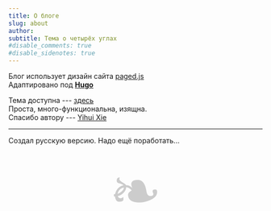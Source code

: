 ```yaml
---
title: О блоге
slug: about
author: 
subtitle: Тема о четырёх углах
#disable_comments: true
#disable_sidenotes: true
---
```


Блог использует дизайн сайта [paged.js](https://pagedjs.org)  
Адаптировано под [__Hugo__](https://gohugo.io/)

Тема доступна --- [здесь](https://github.com/yihui/hugo-paged)  
Проста, много-функциональна, изящна.  
Спасибо автору --- [Yihui Xie](https://github.com/yihui)  
***
Создал русскую версию. Надо ещё поработать...  

<div style="font-size:9em;text-align:center;color:#ccc;">❧</div>  
